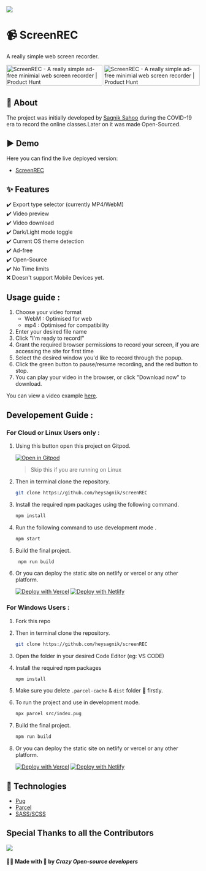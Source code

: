 <img src="https://api.microlink.io?url=https%3A%2F%2Fscreen-rec.vercel.app%2F&overlay.browser=dark&overlay.background=linear-gradient(225deg%2C%20%23FF057C%200%25%2C%20%238D0B93%2050%25%2C%20%23321575%20100%25)&screenshot=true&meta=false&embed=screenshot.url"/>

# 📹 ScreenREC

A really simple web screen recorder.

<a href="https://www.producthunt.com/posts/screenrec?utm_source=badge-featured&utm_medium=badge&utm_souce=badge-screenrec" target="_blank"><img src="https://api.producthunt.com/widgets/embed-image/v1/featured.svg?post_id=322532&theme=dark" alt="ScreenREC - A really simple ad-free minimial web screen recorder | Product Hunt" style="width: 250px; height: 54px;" width="250" height="54" /></a>     <a href="https://www.producthunt.com/posts/screenrec?utm_source=badge-top-post-badge&utm_medium=badge&utm_souce=badge-screenrec" target="_blank"><img src="https://api.producthunt.com/widgets/embed-image/v1/top-post-badge.svg?post_id=322532&theme=dark&period=daily" alt="ScreenREC - A really simple ad-free minimial web screen recorder | Product Hunt" style="width: 250px; height: 54px;" width="250" height="54" /></a>

## 🎯 About

The project was initially developed by [Sagnik Sahoo](https://twitter.com/heysagnik) during the COVID-19 era to record the online classes.Later on it was made Open-Sourced.

## ▶️ Demo

Here you can find the live deployed version:

- [ScreenREC](https://screen-rec.vercel.app/)

## ✨ Features

✔️ Export type selector (currently MP4/WebM)<br/>
✔️ Video preview<br/>
✔️ Video download<br/>
✔️ Dark/Light mode toggle<br/>
✔️ Current OS theme detection<br/>
✔️ Ad-free<br/>
✔️ Open-Source<br/>
✔️ No Time limits<br/>
❌ Doesn't support Mobile Devices yet.

## Usage guide :
1. Choose your video format 
    - WebM : Optimised for web
    - mp4 : Optimised for compatibility 
2. Enter your desired file name
3. Click "I'm ready to record!"
4. Grant the required browser permissions to record your screen, if you are accessing the site for first time
5. Select the desired window you'd like to record through the popup.
6. Click the green button to pause/resume recording, and the red button to stop.
7. You can play your video in the browser, or click "Download now" to download.

You can view a video example [here](https://imgur.com/a/CSs0Jl2).

## Developement Guide :
   ### For Cloud or Linux Users only :

1. Using this button open this project on Gitpod. 
   
   [![Open in Gitpod](https://gitpod.io/button/open-in-gitpod.svg)](https://gitpod.io/#https://github.com/heysagnik/screenREC)
   > Skip this if you are running on Linux

2. Then in terminal clone the repository.
   ```sh
   git clone https://github.com/heysagnik/screenREC
   ```

3. Install the required npm packages using the following command.
   ```sh
   npm install
   ```
4. Run the following command to use development mode .
   ```sh
   npm start
   ``` 
5. Build the final project.
   ```sh
    npm run build
   ```
6. Or you can deploy the static site on netlify or vercel or any other platform. 

   [![Deploy with Vercel](https://vercel.com/button)](https://vercel.com/new/clone?repository-url=https%3A%2F%2Fgithub.com%2Fheysagnik%2FscreenREC)  [![Deploy with Netlify](https://www.netlify.com/img/deploy/button.svg)](https://app.netlify.com/start/deploy?repository=https://github.com/heysagnik/screenREC)

  ### For Windows Users :

1. Fork this repo

2. Then in terminal clone the repository.
   ```sh
   git clone https://github.com/heysagnik/screenREC
   ```
3. Open the folder in your desired Code Editor (eg: VS CODE)
4. Install the required npm packages 
   ```sh
   npm install
   ```
5. Make sure you delete `.parcel-cache` & `dist` folder 📂 firstly.
6. To run the project and use in development mode.
   ```sh
   npx parcel src/index.pug
   ```
7. Build the final project.
   ```sh
   npm run build
   ```
8. Or you can deploy the static site on netlify or vercel or any other platform.

   [![Deploy with Vercel](https://vercel.com/button)](https://vercel.com/new/clone?repository-url=https%3A%2F%2Fgithub.com%2Fheysagnik%2FscreenREC) 
   [![Deploy with Netlify](https://www.netlify.com/img/deploy/button.svg)](https://app.netlify.com/start/deploy?repository=https://github.com/heysagnik/screenREC)


## 🚀 Technologies

- [Pug](https://pugjs.org/)
- [Parcel](https://parceljs.org/)
- [SASS/SCSS](https://sass-lang.com/)

## Special Thanks to all the Contributors 
<img src="https://contrib.rocks/image?repo=heysagnik/screenREC" />

 #### 🧑‍💻 Made with 💚 by ***Crazy Open-source developers*** 

